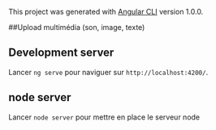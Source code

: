
This project was generated with [Angular CLI](https://github.com/angular/angular-cli) version 1.0.0.


##Upload multimédia (son, image, texte)

## Development server
Lancer `ng serve` pour naviguer sur `http://localhost:4200/`.

## node server
Lancer `node server` pour mettre en place le serveur node
